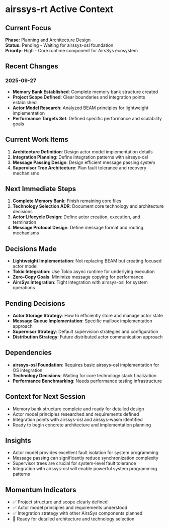 # airssys-rt Active Context

## Current Focus
**Phase:** Planning and Architecture Design  
**Status:** Pending - Waiting for airssys-osl foundation  
**Priority:** High - Core runtime component for AirsSys ecosystem

## Recent Changes
### 2025-09-27
- **Memory Bank Established**: Complete memory bank structure created
- **Project Scope Defined**: Clear boundaries and integration points established
- **Actor Model Research**: Analyzed BEAM principles for lightweight implementation
- **Performance Targets Set**: Defined specific performance and scalability goals

## Current Work Items
1. **Architecture Definition**: Design actor model implementation details
2. **Integration Planning**: Define integration patterns with airssys-osl
3. **Message Passing Design**: Design efficient message passing system
4. **Supervisor Tree Architecture**: Plan fault tolerance and recovery mechanisms

## Next Immediate Steps
1. **Complete Memory Bank**: Finish remaining core files
2. **Technology Selection ADR**: Document core technology and architecture decisions
3. **Actor Lifecycle Design**: Define actor creation, execution, and termination
4. **Message Protocol Design**: Define message format and routing mechanisms

## Decisions Made
- **Lightweight Implementation**: Not replacing BEAM but creating focused actor model
- **Tokio Integration**: Use Tokio async runtime for underlying execution
- **Zero-Copy Goals**: Minimize message copying for performance
- **AirsSys Integration**: Tight integration with airssys-osl for system operations

## Pending Decisions
- **Actor Storage Strategy**: How to efficiently store and manage actor state
- **Message Queue Implementation**: Specific mailbox implementation approach
- **Supervisor Strategy**: Default supervision strategies and configuration
- **Distribution Strategy**: Future distributed actor communication approach

## Dependencies
- **airssys-osl Foundation**: Requires basic airssys-osl implementation for OS integration
- **Technology Decisions**: Waiting for core technology stack finalization
- **Performance Benchmarking**: Needs performance testing infrastructure

## Context for Next Session
- Memory bank structure complete and ready for detailed design
- Actor model principles researched and requirements defined
- Integration points with airssys-osl and airssys-wasm identified
- Ready to begin concrete architecture and implementation planning

## Insights
- Actor model provides excellent fault isolation for system programming
- Message passing can significantly reduce synchronization complexity
- Supervisor trees are crucial for system-level fault tolerance
- Integration with airssys-osl will enable powerful system programming patterns

## Momentum Indicators
- ✅ Project structure and scope clearly defined
- ✅ Actor model principles and requirements understood
- ✅ Integration strategy with other AirsSys components planned
- 🔄 Ready for detailed architecture and technology selection